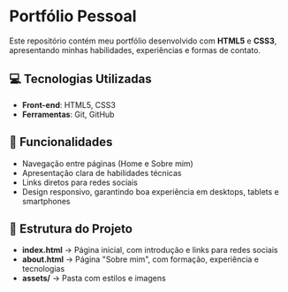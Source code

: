 # Portfólio Pessoal  

Este repositório contém meu portfólio desenvolvido com **HTML5** e **CSS3**, apresentando minhas habilidades, experiências e formas de contato.  

## 💻 Tecnologias Utilizadas  

- **Front-end**: HTML5, CSS3  
- **Ferramentas**: Git, GitHub  

## 🚀 Funcionalidades  

- Navegação entre páginas (Home e Sobre mim) 
- Apresentação clara de habilidades técnicas 
- Links diretos para redes sociais
- Design responsivo, garantindo boa experiência em desktops, tablets e smartphones

## 🎯 Estrutura do Projeto  

- **index.html** → Página inicial, com introdução e links para redes sociais  
- **about.html** → Página "Sobre mim", com formação, experiência e tecnologias 
- **assets/** → Pasta com estilos e imagens 
